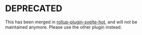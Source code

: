# DEPRECATED

This has been merged in [rollup-plugin-svelte-hot](https://github.com/rixo/rollup-plugin-svelte-hot), and will not be maintained anymore. Please use the other plugin instead.
